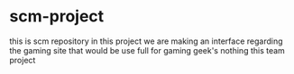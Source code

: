 # scm-project
this is scm repository 
in this project we are making an interface regarding the gaming site that would be use full for gaming geek's
nothing
this team project 
